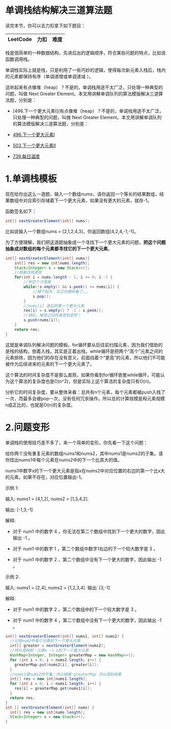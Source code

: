 # 单调栈结构解决三道算法题

读完本节，你可以去力扣拿下如下题目：

|                           LeetCode                           |                             力扣                             | 难度 |
| :----------------------------------------------------------: | :----------------------------------------------------------: | :--: |

栈是很简单的一种数据结构，先进后出的逻辑顺序，符合某些问题的特点，比如说函数调用栈。

单调栈实际上就是栈，只是利用了一些巧妙的逻辑，使得每次新元素入栈后，栈内的元素都保持有序（单调递增或单调递减
）。

这听起来有点像堆（heap）？不是的，单调栈用途不太广泛，只处理一种典型的问题，叫做 Next Greater Element。本文用讲解单调队列的算法模版解决三道算法题，分别是：

* [496.下一个更大元素I](有点像堆（heap）？不是的，单调栈用途不太广泛，只处理一种典型的问题，叫做 Next Greater Element。本文用讲解单调队列的算法模版解决三道算法题，分别是：

* [496.下一个更大元素I](URL_ADDRESScode-cn.com/problems/next-greater-element-i)

* [503.下一个更大元素II](URL_ADDRESScode-cn.com/problems/next-greater-element-ii)

* [739.每日温度](URL_ADDRESScode-cn.com/problems/daily-temperatures)

# 1.单调栈模板

现在给你出这么一道题，输入一个数组nums，请你返回一个等长的结果数组，结果数组中对应索引存储着下一个更大元素，如果没有更大的元素，就存-1。

函数签名如下：

```java
int[] nextGreaterElement(int[] nums);
```

比如说输入一个数组nums = [2,1,2,4,3]，你返回数组[4,2,4,-1,-1]。

为了方便理解，我们把这道题抽象成一个寻找下一个更大元素的问题，**把这个问题抽象成对数组的每个元素都寻找它的下一个更大元素**。

```java
int[] nextGreaterElement(int[] nums){
    int[] res = new int[nums.length];
    Stack<Integer> s = new Stack<>();
    //倒着往栈里放
    for(int i = nums.length - 1; i >= 0; i--) {
        //判定个子高矮
        while(!s.empty() && s.peek() <= nums[i]) {
            //矮个起开，反正也被挡着了。。。
            s.pop();
        }  
        //nums[i] 身后的第一个更大元素
        res[i] = s.empty() ? -1 : s.peek();
        //进队，接受之后的身高判定吧！
        s.push(nums[i]);
    }
    return res;
}
```
这就是单调队列解决问题的模板。for循环要从后往前扫描元素，因为我们借助的是栈的结构，倒着入栈，其实是正着出栈。while循环是把两个“高个”元素之间的元素排除，因为他们的存在没有意义，前面挡着个“更高”的元素，所以他们不可能被作为后续进来的元素的下一个更大元素了。

这个算法的时间复杂度不是那么直观，如果你看到for循环嵌套while循环，可能认为这个算法的复杂度也是O(n^2)，但是实际上这个算法的复杂度只有O(n)。

分析它的时间复杂度，要从整体来看：总共有n个元素，每个元素都被push入栈了一次，而最多会被pop一次，没有任何冗余操作。所以总的计算规模是和元素规模n成正比的，也就是O(n)的复杂度。

# 2.问题变形

单调栈的使用技巧差不多了，来一个简单的变形，你先看一下这个问题：

给你两个没有重复元素的数组nums1和nums2，其中nums1是nums2的子集。请你找出nums1中每个元素在nums2中的下一个比其大的值。

nums1中数字x的下一个更大元素是指x在nums2中对应位置的右边的第一个比x大的元素。如果不存在，对应位置输出-1。

示例 1:

输入: nums1 = [4,1,2], nums2 = [1,3,4,2].

输出: [-1,3,-1]

解释:

* 对于 num1 中的数字 4 ，你无法在第二个数组中找到下一个更大的数字，因此输出 -1 
。

* 对于 num1 中的数字 1 ，第二个数组中数字1右边的下一个较大数字是 3 。

* 对于 num1 中的数字 2 ，第二个数组中没有下一个更大的数字，因此输出 -1 。

示例 2:

输入: nums1 = [2,4], nums2 = [1,2,3,4].
输出: [3,-1]

解释:

* 对于 num1 中的数字 2 ，第二个数组中的下一个较大数字是 3 。

* 对于 num1 中的数字 4 ，第二个数组中没有下一个更大的数字，因此输出 -1 。

```java
int[] nextGreaterElement(int[] nums1, int[] nums2) {
  //记录num2中每个元素的下一个更大元素
  int[] greater = nextGreaterElement(nums2);
  //转化成映射：元素x -> x的下一个最大元素
  HashMap<Integer, Integer> greaterMap = new HashMap<>();
  for (int i = 0; i < nums2.length; i++) {
    greaterMap.put(nums2[i], greater[i]);
  }
  //nums1是nums2的子集，所以根据 greaterMap 可以得到结果
  int[] res = new int[nums1.length]; 
  for (int i = 0; i < nums1.length; i++) {
    res[i] = greaterMap.get(nums1[i]); 
  } 
  return res;
}
int [] nextGreaterElement(int[] nums) {
  int[] res = new int[nums.length];
  Stack<Integer> s = new Stack<>(); 
}
```

